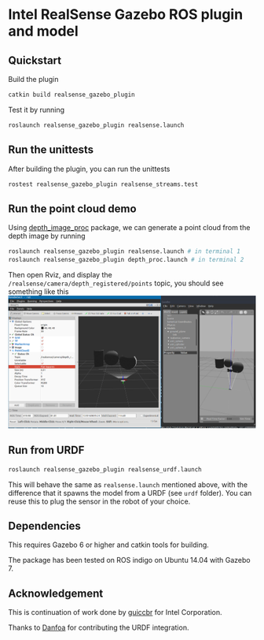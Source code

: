 # Intel RealSense Gazebo ROS plugin and model

## Quickstart

Build the plugin
```bash
catkin build realsense_gazebo_plugin
```

Test it by running
```bash
roslaunch realsense_gazebo_plugin realsense.launch
```

## Run the unittests

After building the plugin, you can run the unittests
```bash
rostest realsense_gazebo_plugin realsense_streams.test
```

## Run the point cloud demo

Using [depth_image_proc](http://wiki.ros.org/depth_image_proc) package, we can generate a point cloud from the depth image by running
```bash
roslaunch realsense_gazebo_plugin realsense.launch # in terminal 1
roslaunch realsense_gazebo_plugin depth_proc.launch # in terminal 2
```

Then open Rviz, and display the `/realsense/camera/depth_registered/points` topic, you should see something like this
![Point cloud in Rviz](doc/pointcloud.png)

## Run from URDF

```bash
roslaunch realsense_gazebo_plugin realsense_urdf.launch
```

This will behave the same as `realsense.launch` mentioned above, with the difference that it spawns the model from a URDF (see `urdf` folder).
You can reuse this to plug the sensor in the robot of your choice.

## Dependencies

This requires Gazebo 6 or higher and catkin tools for building.

The package has been tested on ROS indigo on Ubuntu 14.04 with Gazebo 7.

## Acknowledgement

This is continuation of work done by [guiccbr](https://github.com/guiccbr/) for Intel Corporation.

Thanks to [Danfoa](https://github.com/Danfoa) for contributing the URDF integration.
